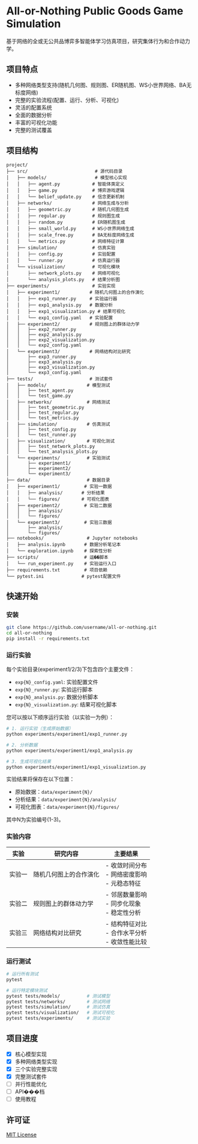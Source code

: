 # All-or-Nothing Public Goods Game Simulation

基于网络的全或无公共品博弈多智能体学习仿真项目，研究集体行为和合作动力学。

## 项目特点

- 多种网络类型支持(随机几何图、规则图、ER随机图、WS小世界网络、BA无标度网络)
- 完整的实验流程(配置、运行、分析、可视化)
- 灵活的配置系统
- 全面的数据分析
- 丰富的可视化功能
- 完整的测试覆盖

## 项目结构

```
project/
├── src/                         # 源代码目录
│   ├── models/                  # 模型核心实现
│   │   ├── agent.py            # 智能体类定义
│   │   ├── game.py             # 博弈游戏逻辑
│   │   └── belief_update.py    # 信念更新机制
│   ├── networks/               # 网络生成与分析
│   │   ├── geometric.py        # 随机几何图生成
│   │   ├── regular.py          # 规则图生成
│   │   ├── random.py           # ER随机图生成
│   │   ├── small_world.py      # WS小世界网络生成
│   │   ├── scale_free.py       # BA无标度网络生成
│   │   └── metrics.py          # 网络特征计算
│   ├── simulation/             # 仿真实验
│   │   ├── config.py           # 实验配置
│   │   └── runner.py           # 仿真运行器
│   └── visualization/          # 可视化模块
│       ├── network_plots.py    # 网络可视化
│       └── analysis_plots.py   # 结果分析图
├── experiments/                # 实验实现
│   ├── experiment1/           # 随机几何图上的合作演化
│   │   ├── exp1_runner.py     # 实验运行器
│   │   ├── exp1_analysis.py   # 数据分析
│   │   ├── exp1_visualization.py # 结果可视化
│   │   └── exp1_config.yaml   # 实验配置
│   ├── experiment2/           # 规则图上的群体动力学
│   │   ├── exp2_runner.py
│   │   ├── exp2_analysis.py
│   │   ├── exp2_visualization.py
│   │   └── exp2_config.yaml
│   └── experiment3/           # 网络结构对比研究
│       ├── exp3_runner.py
│       ├── exp3_analysis.py
│       ├── exp3_visualization.py
│       └── exp3_config.yaml
├── tests/                     # 测试套件
│   ├── models/               # 模型测试
│   │   ├── test_agent.py
│   │   └── test_game.py
│   ├── networks/             # 网络测试
│   │   ├── test_geometric.py
│   │   ├── test_regular.py
│   │   └── test_metrics.py
│   ├── simulation/           # 仿真测试
│   │   ├── test_config.py
│   │   └── test_runner.py
│   ├── visualization/        # 可视化测试
│   │   ├── test_network_plots.py
│   │   └── test_analysis_plots.py
│   └── experiments/          # 实验测试
│       ├── experiment1/
│       ├── experiment2/
│       └── experiment3/
├── data/                     # 数据目录
│   ├── experiment1/         # 实验一数据
│   │   ├── analysis/       # 分析结果
│   │   └── figures/        # 可视化图表
│   ├── experiment2/         # 实验二数据
│   │   ├── analysis/
│   │   └── figures/
│   └── experiment3/         # 实验三数据
│       ├── analysis/
│       └── figures/
├── notebooks/                # Jupyter notebooks
│   ├── analysis.ipynb       # 数据分析笔记本
│   └── exploration.ipynb    # 探索性分析
├── scripts/                 # 运��脚本
│   └── run_experiment.py    # 实验运行入口
├── requirements.txt         # 项目依赖
└── pytest.ini              # pytest配置文件
```

## 快速开始

### 安装
```bash
git clone https://github.com/username/all-or-nothing.git
cd all-or-nothing
pip install -r requirements.txt
```

### 运行实验
每个实验目录(experiment1/2/3)下包含四个主要文件：
- `exp{N}_config.yaml`: 实验配置文件
- `exp{N}_runner.py`: 实验运行脚本
- `exp{N}_analysis.py`: 数据分析脚本
- `exp{N}_visualization.py`: 结果可视化脚本

您可以按以下顺序运行实验（以实验一为例）：

```bash
# 1. 运行实验（生成原始数据）
python experiments/experiment1/exp1_runner.py

# 2. 分析数据
python experiments/experiment1/exp1_analysis.py

# 3. 生成可视化结果
python experiments/experiment1/exp1_visualization.py
```

实验结果将保存在以下位置：
- 原始数据：`data/experiment{N}/`
- 分析结果：`data/experiment{N}/analysis/`
- 可视化图表：`data/experiment{N}/figures/`

其中N为实验编号(1-3)。

### 实验内容

| 实验 | 研究内容 | 主要结果 |
|-----|---------|---------|
| 实验一 | 随机几何图上的合作演化 | - 收敛时间分布<br>- 网络密度影响<br>- 元稳态特征 |
| 实验二 | 规则图上的群体动力学 | - 邻居数量影响<br>- 同步化现象<br>- 稳定性分析 |
| 实验三 | 网络结构对比研究 | - 结构特征对比<br>- 合作水平分析<br>- 收敛性能比较 |

### 运行测试
```bash
# 运行所有测试
pytest

# 运行特定模块测试
pytest tests/models/          # 测试模型
pytest tests/networks/        # 测试网络
pytest tests/simulation/      # 测试仿真
pytest tests/visualization/   # 测试可视化
pytest tests/experiments/     # 测试实验
```

## 项目进度

- [x] 核心模型实现
- [x] 多种网络类型实现
- [x] 三个实验完整实现
- [x] 完整测试套件
- [ ] 并行性能优化
- [ ] API���档
- [ ] 使用教程

## 许可证

[MIT License](LICENSE)

